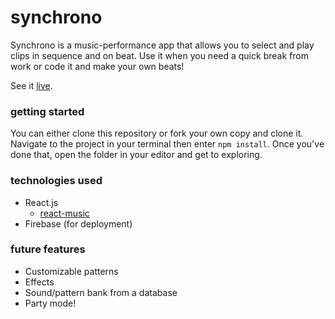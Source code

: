 # synchrono
Synchrono is a music-performance app that allows you to select and play clips in sequence and on beat. Use it when you need a quick break from work or code it and make your own beats!

See it [live](http://synchrono-km.firebaseapp.com).


### getting started
You can either clone this repository or fork your own copy and clone it.
Navigate to the project in your terminal then enter `npm install`. Once you've done that, open the folder in your editor and get to exploring.


### technologies used
- React.js
  - [react-music](https://github.com/FormidableLabs/react-music)
- Firebase (for deployment)


### future features
- Customizable patterns
- Effects
- Sound/pattern bank from a database
- Party mode!
